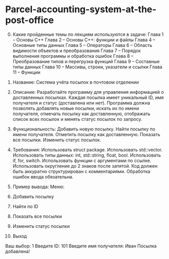 # Parcel-accounting-system-at-the-post-office

0. Какие пройденные темы по лекциям используются в задаче:
Глава 1 – Основы C++
Глава 2 – Основы C++: функции и файлы
Глава 4 – Основные типы данных
Глава 5 – Операторы
Глава 6 – Область видимости объектов и преобразования
Глава 7 – Порядок выполнения программы и обработка ошибок
Глава 8 – Преобразование типов и перегрузка функций
Глава 9 – Составные типы данных
Глава 10 – Массивы, строки, указатели и ссылки
Глава 11 – Функции

1. Название:
Система учёта посылок в почтовом отделении

2. Описание:
Разработайте программу для управления информацией о доставленных посылках. Каждая посылка имеет уникальный ID, имя получателя и статус (доставлена или нет). Программа должна позволять добавлять новые посылки, искать их по имени получателя, отмечать посылку как доставленную, отображать список всех посылок и менять статус посылок по запросу.

3. Функциональность:
Добавить новую посылку.
Найти посылку по имени получателя.
Отметить посылку как доставленную.
Показать все посылки.
Изменить статус посылок.

5. Требования:
Использовать struct package.
Использовать std::vector<package>.
Использовать типы данных: int, std::string, float, bool.
Использовать if, for, switch.
Использовать функции с аргументами по ссылке.
Использовать округление до 2 знаков после запятой.
Код должен быть аккуратно структурирован с комментариями.
Обработка ошибок ввода обязательна.

6. Пример вывода:
Меню:
1. Добавить посылку
2. Найти по ID
3. Показать все посылки
4. Изменить статус посылки
5. Выход

Ваш выбор: 1
Введите ID: 101
Введите имя получателя: Иван
Посылка добавлена!
